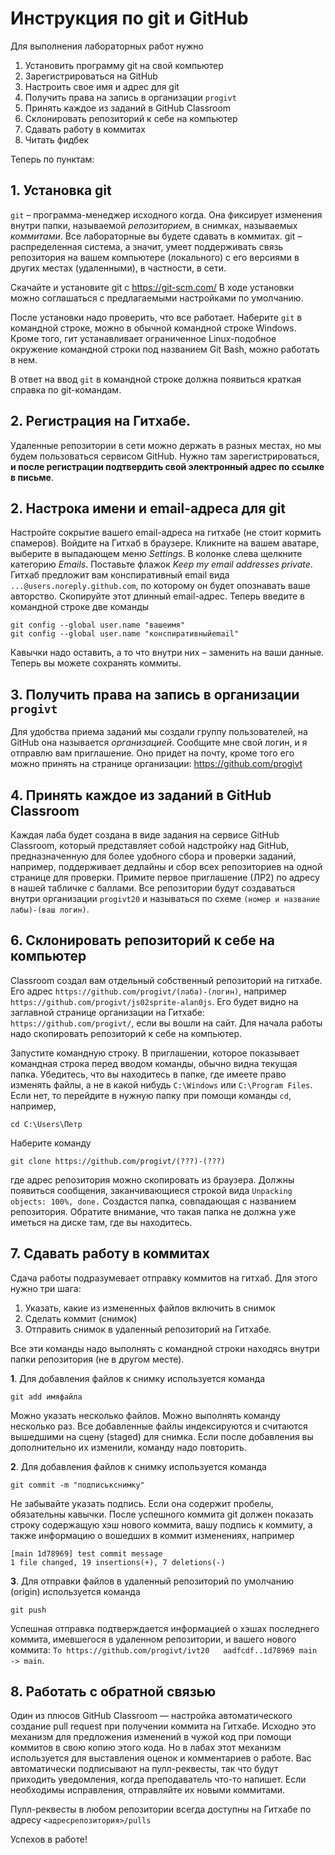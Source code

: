 # Инструкция по git и GitHub

Для выполнения лабораторных работ нужно

1. Установить программу git на свой компьютер
2. Зарегистрироваться на GitHub
3. Настроить свое имя и адрес для git
4. Получить права на запись в организации `progivt` 
5. Принять каждое из заданий в GitHub Classroom
6. Склонировать репозиторий к себе на компьютер
7. Сдавать работу в коммитах
8. Читать фидбек

Теперь по пунктам:

## 1. Установка git

`git` – программа-менеджер исходного когда. Она фиксирует изменения внутри папки, называемой *репозиторием*, в снимках, называемых *коммитами*. Все лабораторные вы будете сдавать в коммитах. git – распределенная система, а значит, умеет поддерживать связь репозитория на вашем компьютере (локального) с его версиями в других местах (удаленными), в частности, в сети.

Скачайте и установите git с https://git-scm.com/ В ходе установки можно соглашаться с предлагаемыми настройками по умолчанию.

После установки надо проверить, что все работает. Наберите `git` в командной строке, можно в обычной командной строке Windows. Кроме того, гит устанавливает ограниченное Linux-подобное окружение командной строки под названием Git Bash, можно работать в нем. 

В ответ на ввод `git` в командной строке должна появиться краткая справка по git-командам.


## 2. Регистрация на Гитхабе.

Удаленные репозитории в сети можно держать в разных местах, но мы будем пользоваться сервисом GitHub. Нужно там зарегистрироваться, **и после регистрации подтвердить свой электронный адрес по ссылке в письме**.


## 2. Настрока имени и email-адреса для git
Настройте сокрытие вашего email-адреса на гитхабе (не стоит кормить спамеров). Войдите на Гитхаб в браузере. Кликните на вашем аватаре, выберите в выпадающем меню *Settings*. В колонке слева щелкните категорию *Emails*. Поставьте флажок *Keep my email addresses private*. Гитхаб предложит вам конспиративный email вида `...@users.noreply.github.com`, по которому он будет опознавать ваше авторство. Скопируйте этот длинный email-адрес. Теперь введите в командной строке две команды
    
    git config --global user.name "вашеимя"
    git config --global user.name "конспиративныйemail"

Кавычки надо оставить, а то что внутри них – заменить на ваши данные. Теперь вы можете сохранять коммиты.


## 3. Получить права на запись в организации `progivt` 

Для удобства приема заданий мы создали группу пользователей, на GitHub она называется *организацией*. Сообщите мне свой логин, и я отправлю вам приглашение. Оно придет на почту, кроме того его можно принять на странице организации: https://github.com/progivt


## 4. Принять каждое из заданий в GitHub Classroom

Каждая лаба будет создана в виде задания на сервисе GitHub Classroom, который представляет собой надстройку над GitHub, предназначенную для более удобного сбора и проверки заданий, например, поддерживает дедлайны и сбор всех репозиториев на одной странице для проверки. Примите первое приглашение (ЛР2) по адресу в нашей табличке с баллами. Все репозитории будут создаваться внутри организации `progivt20` и называться по схеме `(номер и название лабы)-(ваш логин)`. 


## 6. Склонировать репозиторий к себе на компьютер

Classroom создал вам отдельный собственный репозиторий на гитхабе. Его адрес `https://github.com/progivt/(лаба)-(логин)`, например `https://github.com/progivt/js02sprite-alan0js`. Его будет видно на заглавной странице организации на Гитхабе: `https://github.com/progivt/`, если вы вошли на сайт. Для начала работы надо скопировать репозиторий к себе на компьютер.

Запустите командную строку. В приглашении, которое показывает командная строка перед вводом команды, обычно видна текущая папка. Убедитесь, что вы находитесь в папке, где имеете право изменять файлы, а не в какой нибудь `C:\Windows` или `C:\Program Files`. Если нет, то перейдите в нужную папку при помощи команды `cd`, например,

    cd C:\Users\Петр

Наберите команду

    git clone https://github.com/progivt/(???)-(???)

где адрес репозитория можно скопировать из браузера. Должны появиться сообщения, заканчивающиеся строкой вида `Unpacking objects: 100%, done.` Создастся папка, совпадающая с названием репозитория. Обратите внимание, что такая папка не должна уже иметься на диске там, где вы находитесь.

## 7. Сдавать работу в коммитах

Сдача работы подразумевает отправку коммитов на гитхаб. Для этого нужно три шага:

1. Указать, какие из измененных файлов включить в снимок
2. Сделать коммит (снимок)
3. Отправить снимок в удаленный репозиторий на Гитхабе.

Все эти команды надо выполнять с командной строки находясь внутри папки репозитория (не в другом месте). 

**1**. Для добавления файлов к снимку используется команда 

    git add имяфайла

Можно указать несколько файлов. Можно выполнять команду несколько раз. Все добавленные файлы индексируются и считаются вышедшими на сцену (staged) для снимка. Если после добавления вы дополнительно их изменили, команду надо повторить.

**2**. Для добавления файлов к снимку используется команда 

    git commit -m "подписькснимку"

Не забывайте указать подпись. Если она содержит пробелы, обязательны кавычки. После успешного коммита git должен показать строку содержащую хэш нового коммита, вашу подпись к коммиту, а также информацию о вошедших в коммит изменениях, например

    [main 1d78969] test commit message
    1 file changed, 19 insertions(+), 7 deletions(-)

**3**. Для отправки файлов в удаленный репозиторий по умолчанию (origin) используется команда 

    git push

Успешная отправка подтверждается информацией о хэшах последнего коммита, имевшегося в удаленном репозитории, и вашего нового коммита: `To https://github.com/progivt/ivt20   aadfcdf..1d78969 main -> main`.


## 8. Работать с обратной связью

Один из плюсов GitHub Classroom — настройка автоматического создание pull request при получении коммита на Гитхабе. Исходно это механизм для предложения изменений в чужой код при помощи коммитов в свою копию этого кода. Но в лабах этот механизм используется для выставления оценок и комментариев о работе. Вас автоматически подписывают на пулл-реквесты, так что будут приходить уведомления, когда преподаватель что-то напишет. Если необходимы исправления, отправляйте их новыми коммитами.  

Пулл-реквесты в любом репозитории всегда доступны на Гитхабе по адресу `<адресрепозитория>/pulls`


Успехов в работе!